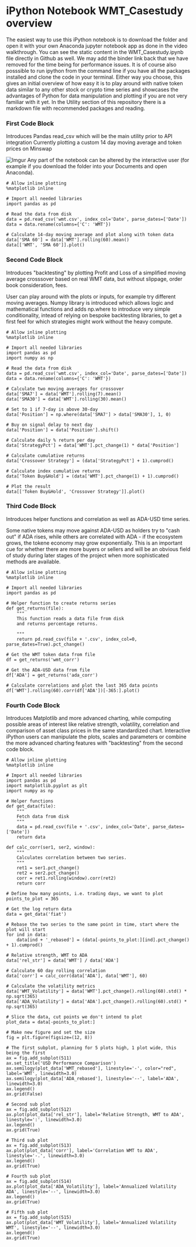 # iPython Notebook WMT_Casestudy overview

The easiest way to use this iPython notebook is to download the folder and open it with your own Anaconda jupyter notebook app as done in the video walkthrough. You can see the static content in the WMT_Casestudy.ipynb file directly in Github as well. We may add the binder link back that we have removed for the time being for performance issues. It is of course also posssible to run ipython from the command line if you have all the packages installed and clone the code in your terminal. Either way you choose, this gives an initial overview of how easy it is to play around with native token data similar to any other stock or crypto time series and showcases the advantages of Python for data manipulation and plotting if you are not very familiar with it yet. In the Utility section of this repository there is a markdown file with recommended packages and reading.

### First Code Block
Introduces Pandas read_csv which will be the main utility prior to API integration
Currently plotting a custom 14 day moving average and token prices on Minswap

![Imgur](https://i.imgur.com/36OI07m.jpeg)
Any part of the notebook can be altered by the interactive user (for example if you download the folder into your Documents and open Anaconda).

```
# Allow inline plotting
%matplotlib inline

# Import all needed libraries
import pandas as pd

# Read the data from disk
data = pd.read_csv('wmt.csv', index_col='Date', parse_dates=['Date'])
data = data.rename(columns={'C': 'WMT'})

# Calculate 14-day moving average and plot along with token data
data['SMA 60'] = data['WMT'].rolling(60).mean()
data[['WMT', 'SMA 60']].plot()
```

### Second Code Block
Introduces "backtesting" by plotting Profit and Loss of a simplified moving average crosssover based on real WMT data, but without slippage, order book consideration, fees.

User can play around with the plots or inputs, for example try different moving averages. Numpy library is introduced which allows logic and mathematical functions and adds np.where to introduce very simple conditionality, intead of relying on bespoke backtesting libraries, to get a first feel for which strategies might work without the heavy compute.

```
# Allow inline plotting
%matplotlib inline

# Import all needed libraries
import pandas as pd
import numpy as np

# Read the data from disk
data = pd.read_csv('wmt.csv', index_col='Date', parse_dates=['Date'])
data = data.rename(columns={'C': 'WMT'})

# Calculate two moving averages for crossover
data['SMA7'] = data['WMT'].rolling(7).mean()
data['SMA30'] = data['WMT'].rolling(30).mean()

# Set to 1 if 7-day is above 30-day
data['Position'] = np.where(data['SMA7'] > data['SMA30'], 1, 0)

# Buy on signal delay to next day
data['Position'] = data['Position'].shift()

# Calculate daily % return per day
data['StrategyPct'] = data['WMT'].pct_change(1) * data['Position']

# Calculate cumulative returns
data['Crossover Strategy'] = (data['StrategyPct'] + 1).cumprod()

# Calculate index cumulative returns
data['Token Buy&Hold'] = (data['WMT'].pct_change(1) + 1).cumprod()

# Plot the result
data[['Token Buy&Hold', 'Crossover Strategy']].plot()
```

### Third Code Block
Introduces helper functions and correlation as well as ADA-USD time series.

Some native tokens may move against ADA-USD as holders try to "cash out" if ADA rises, while others are correlated with ADA - if the ecosystem grows, the tokene economy may grow exponentially. This is an important cue for whether there are more buyers or sellers and will be an obvious field of study during later stages of the project when more sophisticated methods are available.

```
# Allow inline plotting
%matplotlib inline

# Import all needed libraries
import pandas as pd

# Helper function to create returns series
def get_returns(file):
    """
    This function reads a data file from disk
    and returns percentage returns.
    
    """
    return pd.read_csv(file + '.csv', index_col=0, parse_dates=True).pct_change()

# Get the WMT token data from file
df = get_returns('wmt_corr')

# Get the ADA-USD data from file
df['ADA'] = get_returns('ada_corr')

# Calculate correlations and plot the last 365 data points
df['WMT'].rolling(60).corr(df['ADA'])[-365:].plot()
```

### Fourth Code Block
Introduces Matplotlib and more advanced charting, while computing possible areas of interest like relative strength, volatility, correlation and comparison of asset class prices in the same standardized chart.
Interactive iPython users can manipulate the plots, scales and parameters or combine the more advanced charting features with "backtesting" from the second code block.

```
# Allow inline plotting
%matplotlib inline

# Import all needed libraries
import pandas as pd
import matplotlib.pyplot as plt
import numpy as np

# Helper functions
def get_data(file):
    """
    Fetch data from disk
    """
    data = pd.read_csv(file + '.csv', index_col='Date', parse_dates=['Date'])
    return data

def calc_corr(ser1, ser2, window):
    """
    Calculates correlation between two series.
    """
    ret1 = ser1.pct_change()
    ret2 = ser2.pct_change()
    corr = ret1.rolling(window).corr(ret2)
    return corr

# Define how many points, i.e. trading days, we want to plot
points_to_plot = 365

# Get the log return data
data = get_data('fiat')

# Rebase the two series to the same point in time, start where the plot will start
for ind in data:
    data[ind + '_rebased'] = (data[-points_to_plot:][ind].pct_change() + 1).cumprod()
    
# Relative strength, WMT to ADA
data['rel_str'] = data['WMT'] / data['ADA']

# Calculate 60 day rolling correlation
data['corr'] = calc_corr(data['ADA'], data['WMT'], 60)

# Calculate the volatility metrics
data['WMT_Volatility'] = data['WMT'].pct_change().rolling(60).std() * np.sqrt(365)
data['ADA_Volatility'] = data['ADA'].pct_change().rolling(60).std() * np.sqrt(365)

# Slice the data, cut points we don't intend to plot
plot_data = data[-points_to_plot:]

# Make new figure and set the size
fig = plt.figure(figsize=(12, 8))

# The first subplot, planning for 5 plots high, 1 plot wide, this being the first
ax = fig.add_subplot(511)
ax.set_title('USD Performance Comparison')
ax.semilogy(plot_data['WMT_rebased'], linestyle='-', color="red", label='WMT', linewidth=3.0)
ax.semilogy(plot_data['ADA_rebased'], linestyle='--', label='ADA', linewidth=3.0)
ax.legend()
ax.grid(False)

# Second sub plot
ax = fig.add_subplot(512)
ax.plot(plot_data['rel_str'], label='Relative Strength, WMT to ADA', linestyle=':', linewidth=3.0)
ax.legend()
ax.grid(True)

# Third sub plot
ax = fig.add_subplot(513)
ax.plot(plot_data['corr'], label='Correlation WMT to ADA', linestyle='-.', linewidth=3.0)
ax.legend()
ax.grid(True)

# Fourth sub plot
ax = fig.add_subplot(514)
ax.plot(plot_data['ADA_Volatility'], label='Annualized Volatility ADA', linestyle='--', linewidth=3.0)
ax.legend()
ax.grid(True)

# Fifth sub plot
ax = fig.add_subplot(515)
ax.plot(plot_data['WMT_Volatility'], label='Annualized Volatility WMT', linestyle='--', linewidth=3.0)
ax.legend()
ax.grid(True)
```
